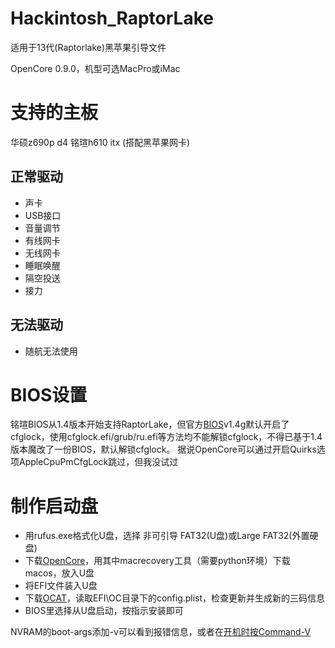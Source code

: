 # Hackintosh_RaptorLake
适用于13代(Raptorlake)黑苹果引导文件

OpenCore 0.9.0，机型可选MacPro或iMac

# 支持的主板

华硕z690p d4
铭瑄h610 itx
(搭配黑苹果网卡)

## 正常驱动
* 声卡
* USB接口
* 音量调节
* 有线网卡
* 无线网卡
* 睡眠唤醒
* 隔空投送
* 接力

## 无法驱动
* 随航无法使用


# BIOS设置
铭瑄BIOS从1.4版本开始支持RaptorLake，但官方[BIOS](http://www.maxsun.com.cn/2022/0512/5728.html)v1.4g默认开启了cfglock，使用cfglock.efi/grub/ru.efi等方法均不能解锁cfglock，不得已基于1.4版本魔改了一份BIOS，默认解锁cfglock。
据说OpenCore可以通过开启Quirks选项AppleCpuPmCfgLock跳过，但我没试过


# 制作启动盘
* 用rufus.exe格式化U盘，选择 非可引导 FAT32(U盘)或Large FAT32(外置硬盘)
* 下载[OpenCore](https://github.com/acidanthera/OpenCorePkg)，用其中macrecovery工具（需要python环境）下载macos，放入U盘
* 将EFI文件装入U盘
* 下载[OCAT](https://github.com/ic005k/OCAuxiliaryTools/releases)，读取EFI\OC目录下的config.plist，检查更新并生成新的三码信息
* BIOS里选择从U盘启动，按指示安装即可

NVRAM的boot-args添加-v可以看到报错信息，或者在[开机时按Command-V](https://support.apple.com/zh-cn/HT201255)

